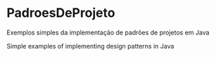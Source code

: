 # PadroesDeProjeto
Exemplos simples da implementação de padrões de projetos em Java

Simple examples of implementing design patterns in Java
